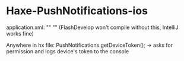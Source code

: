 Haxe-PushNotifications-ios
==========================
application.xml:
"<include path="PushNotifications" if="ios"/>"
"<source path="PushNotifications/src" />" (FlashDevelop won't compile without this, IntelliJ works fine)

Anywhere in hx file:
PushNotifications.getDeviceToken(); -> asks for permission and logs device's token to the console
